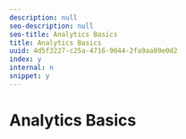 ```yaml
---
description: null
seo-description: null
seo-title: Analytics Basics
title: Analytics Basics
uuid: 4d5f3227-c25a-4716-9044-2fa9aa09e0d2
index: y
internal: n
snippet: y
---
```


# Analytics Basics

